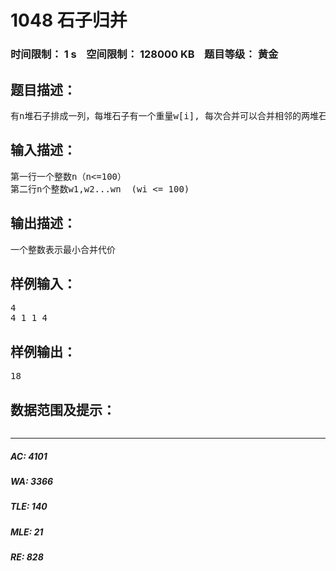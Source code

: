# 1048 石子归并   
### 时间限制： 1 s&nbsp;&nbsp;&nbsp;&nbsp;空间限制： 128000 KB&nbsp;&nbsp;&nbsp;&nbsp;题目等级： 黄金  
## 题目描述：  

<pre>
有n堆石子排成一列，每堆石子有一个重量w[i], 每次合并可以合并相邻的两堆石子，一次合并的代价为两堆石子的重量和w[i]+w[i+1]。问安排怎样的合并顺序，能够使得总合并代价达到最小。
</pre>
  
  
## 输入描述：  

<pre>
第一行一个整数n（n<=100）
第二行n个整数w1,w2...wn  (wi <= 100)
</pre>
  
  
## 输出描述：  

<pre>
一个整数表示最小合并代价
</pre>
  
  
## 样例输入：  

<pre>
4
4 1 1 4
</pre>
  
  
## 样例输出：  

<pre>
18
</pre>
  
  
## 数据范围及提示：  

<pre>
</pre>
  
  
***  

##### AC: 4101  
##### WA: 3366  
##### TLE: 140  
##### MLE: 21  
##### RE: 828  
